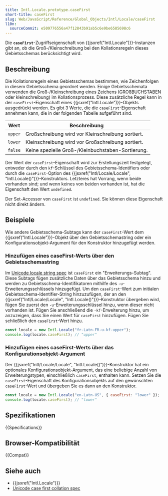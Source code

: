 ```yaml
---
title: Intl.Locale.prototype.caseFirst
short-title: caseFirst
slug: Web/JavaScript/Reference/Global_Objects/Intl/Locale/caseFirst
l10n:
  sourceCommit: e509776556a47f12843b91ab5c6e9be6585698c6
---
```


Die **`caseFirst`**-Zugriffseigenschaft von {{jsxref("Intl.Locale")}}-Instanzen gibt an, ob die Groß-/Kleinschreibung bei den Kollationsregeln dieses Gebietsschemas berücksichtigt wird.

## Beschreibung

Die Kollationsregeln eines Gebietsschemas bestimmen, wie Zeichenfolgen in diesem Gebietsschema geordnet werden. Einige Gebietsschemata verwenden die Groß-/Kleinschreibung eines Zeichens (GROßBUCHSTABEN oder kleinschreibung) im Kollationsprozess. Diese zusätzliche Regel kann in der `caseFirst`-Eigenschaft eines {{jsxref("Intl.Locale")}}-Objekts ausgedrückt werden. Es gibt 3 Werte, die die `caseFirst`-Eigenschaft annehmen kann, die in der folgenden Tabelle aufgeführt sind.

| Wert    | Beschreibung                                      |
| ------- | ------------------------------------------------- |
| `upper` | Großschreibung wird vor Kleinschreibung sortiert. |
| `lower` | Kleinschreibung wird vor Großschreibung sortiert. |
| `false` | Keine spezielle Groß-/Kleinbuchstaben-Sortierung. |

Der Wert der `caseFirst`-Eigenschaft wird zur Erstellungszeit festgelegt, entweder durch den `kf`-Schlüssel des Gebietsschema-Identifiers oder durch die `caseFirst`-Option des {{jsxref("Intl/Locale/Locale", "Intl.Locale()")}}-Konstruktors. Letzteres hat Vorrang, wenn beide vorhanden sind; und wenn keines von beiden vorhanden ist, hat die Eigenschaft den Wert `undefined`.

Der Set-Accessor von `caseFirst` ist `undefined`. Sie können diese Eigenschaft nicht direkt ändern.

## Beispiele

Wie andere Gebietsschema-Subtags kann der `caseFirst`-Wert dem {{jsxref("Intl.Locale")}}-Objekt über den Gebietsschemastring oder ein Konfigurationsobjekt-Argument für den Konstruktor hinzugefügt werden.

### Hinzufügen eines caseFirst-Werts über den Gebietsschemastring

Im [Unicode locale string spec](https://www.unicode.org/reports/tr35/) ist `caseFirst` ein "Erweiterungs-Subtag". Diese Subtags fügen zusätzliche Daten über das Gebietsschema hinzu und werden zu Gebietsschema-Identifikatoren mithilfe des `-u`-Erweiterungsschlüssels hinzugefügt. Um den `caseFirst`-Wert zum initialen Gebietsschema-Identifier-String hinzuzufügen, der an den {{jsxref("Intl/Locale/Locale", "Intl.Locale()")}}-Konstruktor übergeben wird, fügen Sie zuerst den `-u`-Erweiterungsschlüssel hinzu, wenn dieser nicht vorhanden ist. Fügen Sie anschließend die `-kf`-Erweiterung hinzu, um anzuzeigen, dass Sie einen Wert für `caseFirst` hinzufügen. Fügen Sie schließlich den `caseFirst`-Wert hinzu.

```js
const locale = new Intl.Locale("fr-Latn-FR-u-kf-upper");
console.log(locale.caseFirst); // "upper"
```

### Hinzufügen eines caseFirst-Werts über das Konfigurationsobjekt-Argument

Der {{jsxref("Intl/Locale/Locale", "Intl.Locale()")}}-Konstruktor hat ein optionales Konfigurationsobjekt-Argument, das eine beliebige Anzahl von Erweiterungstypen, einschließlich `caseFirst`, enthalten kann. Setzen Sie die `caseFirst`-Eigenschaft des Konfigurationsobjekts auf den gewünschten `caseFirst`-Wert und übergeben Sie es dann an den Konstruktor.

```js
const locale = new Intl.Locale("en-Latn-US", { caseFirst: "lower" });
console.log(locale.caseFirst); // "lower"
```

## Spezifikationen

{{Specifications}}

## Browser-Kompatibilität

{{Compat}}

## Siehe auch

- {{jsxref("Intl.Locale")}}
- [Unicode case first collation spec](https://github.com/unicode-org/cldr/blob/main/common/bcp47/collation.xml#L49)
